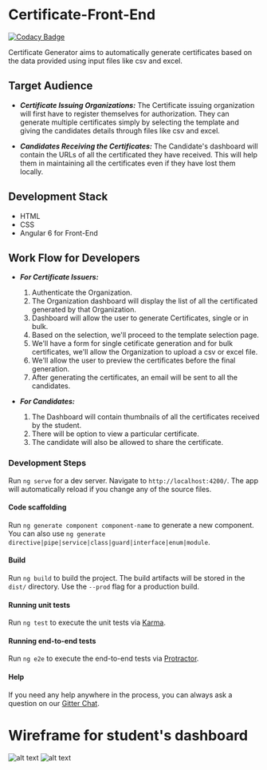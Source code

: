 # Certificate-Front-End
[![Codacy Badge](https://api.codacy.com/project/badge/Grade/06bd6acff9cd4506985192596642ef5f)](https://www.codacy.com/app/JBossOutreach/certificate-generator-front?utm_source=github.com&amp;utm_medium=referral&amp;utm_content=JBossOutreach/certificate-generator-front&amp;utm_campaign=Badge_Grade)

Certificate Generator aims to automatically generate certificates based on the data provided using input files like csv and excel.

## Target Audience
* _**Certificate Issuing Organizations:**_ The Certificate issuing organization will first have to register themselves for authorization. They can generate multiple certificates simply by selecting the template and giving the candidates details through files like csv and excel.

* _**Candidates Receiving the Certificates:**_  The Candidate's dashboard will contain the URLs of all the certificated they have received. This will help them in maintaining all the certificates even if they have lost them locally.

## Development Stack
* HTML
* CSS
* Angular 6 for Front-End

## Work Flow for Developers
* _**For Certificate Issuers:**_ 
    1. Authenticate the Organization.
    2. The Organization dashboard will display the list of all the certificated generated by that Organization.
    3. Dashboard will allow the user to generate Certificates, single or in bulk.
    4. Based on the selection, we'll proceed to the template selection page.
    5. We'll have a form for single cetificate generation and for bulk certificates, we'll allow the Organization to upload a csv or excel file.
    6. We'll allow the user to preview the certificates before the final generation.
    7. After generating the certificates, an email will be sent to all the candidates.

* _**For Candidates:**_
    1. The Dashboard will contain thumbnails of all the certificates received by the student.
    2. There will be option to view a particular certificate.
    3. The candidate will also be allowed to share the certificate.




### Development Steps

Run `ng serve` for a dev server. Navigate to `http://localhost:4200/`. The app will automatically reload if you change any of the source files.

#### Code scaffolding

Run `ng generate component component-name` to generate a new component. You can also use `ng generate directive|pipe|service|class|guard|interface|enum|module`.

#### Build

Run `ng build` to build the project. The build artifacts will be stored in the `dist/` directory. Use the `--prod` flag for a production build.

#### Running unit tests

Run `ng test` to execute the unit tests via [Karma](https://karma-runner.github.io).

#### Running end-to-end tests

Run `ng e2e` to execute the end-to-end tests via [Protractor](http://www.protractortest.org/).

#### Help

If you need any help anywhere in the process, you can always ask a question on our [Gitter Chat](https://gitter.im/jboss-outreach/gci).

# Wireframe for student's dashboard
![alt text](https://user-images.githubusercontent.com/36305142/47714157-1ca0b500-dc62-11e8-894f-a81dd6198111.png)
![alt text](https://user-images.githubusercontent.com/36305142/47723423-7f9e4600-dc7a-11e8-9320-f9d40f78ccb2.png)
